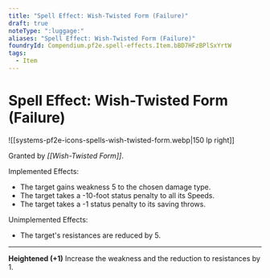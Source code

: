 ```yaml
---
title: "Spell Effect: Wish-Twisted Form (Failure)"
draft: true
noteType: ":luggage:"
aliases: "Spell Effect: Wish-Twisted Form (Failure)"
foundryId: Compendium.pf2e.spell-effects.Item.bBD7HFzBPlSxYrtW
tags:
  - Item
---
```


# Spell Effect: Wish-Twisted Form (Failure)
![[systems-pf2e-icons-spells-wish-twisted-form.webp|150 lp right]]

Granted by _[[Wish-Twisted Form]]_.

Implemented Effects:

*   The target gains weakness 5 to the chosen damage type.
*   The target takes a -10-foot status penalty to all its Speeds.
*   The target takes a -1 status penalty to its saving throws.

Unimplemented Effects:

*   The target's resistances are reduced by 5.

* * *

**Heightened (+1)** Increase the weakness and the reduction to resistances by 1.

